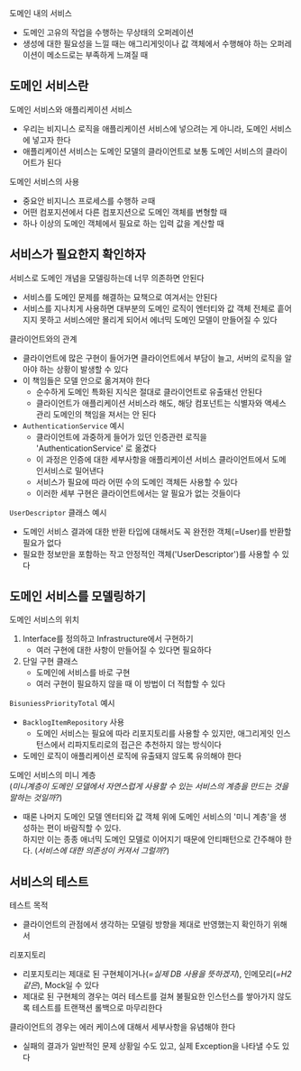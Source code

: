 도메인 내의 서비스
- 도메인 고유의 작업을 수행하는 무상태의 오퍼레이션
- 생성에 대한 필요성을 느낄 때는 애그리게잇이나 값 객체에서 수행해야 하는 오퍼레이션이 메소드로는 부족하게 느껴질 때

## 도메인 서비스란
도메인 서비스와 애플리케이션 서비스
- 우리는 비지니스 로직을 애플리케이션 서비스에 넣으려는 게 아니라, 도메인 서비스에 넣고자 한다
- 애플리케이션 서비스는 도메인 모델의 클라이언트로 보통 도메인 서비스의 클라이어트가 된다

도메인 서비스의 사용
- 중요안 비지니스 프로세스를 수행하 ㄹ때
- 어떤 컴포지션에서 다른 컴포지션으로 도메인 객체를 변형할 때
- 하나 이상의 도메인 객체에서 필요로 하는 입력 값을 계산할 때 

## 서비스가 필요한지 확인하자
서비스로 도메인 개념을 모델링하는데 너무 의존하면 안된다
- 서비스를 도메인 문제를 해결하는 묘책으로 여겨서는 안된다
- 서비스를 지나치게 사용하면 대부분의 도메인 로직이 엔터티와 값 객체 전체로 흩어지지 못하고 서비스에만 몰리게 되어서 에너믹 도메인 모델이 만들어질 수 있다

클라이언트와의 관계
- 클라이언트에 많은 구현이 들어가면 클라이언트에서 부담이 늘고, 서버의 로직을 알아야 하는 상황이 발생할 수 있다
- 이 책임들은 모델 안으로 옮겨져야 한다
   - 순수하게 도메인 특화된 지식은 절대로 클라이언트로 유출돼선 안된다
   - 클라이언트가 애플리케이션 서비스라 해도, 해당 컴포넌트는 식별자와 액세스 관리 도메인의 책임을 져서는 안 된다
- `AuthenticationService` 예시
   - 클라이언트에 과중하게 들어가 있던 인증관련 로직을 'AuthenticationService' 로 옮겼다
   - 이 과정은 인증에 대한 세부사항을 애플리케이션 서비스 클라이언트에서 도메인서비스로 밀어낸다
   - 서비스가 필요에 따라 어떤 수의 도메인 객체든 사용할 수 있다
   - 이러한 세부 구현은 클라이언트에서는 알 필요가 없는 것들이다

`UserDescriptor` 클래스 예시
- 도메인 서비스 결과에 대한 반환 타입에 대해서도 꼭 완전한 객체(=User)를 반환할 필요가 없다
- 필요한 정보만을 포함하는 작고 안정적인 객체('UserDescriptor')를 사용할 수 있다

## 도메인 서비스를 모델링하기
도메인 서비스의 위치
1. Interface를 정의하고 Infrastructure에서 구현하기
   - 여러 구현에 대한 사항이 만들어질 수 있다면 필요하다
2. 단일 구현 클래스 
   - 도메인에 서비스를 바로 구현
   - 여러 구현이 필요하지 않을 때 이 방법이 더 적합할 수 있다

`BisuniessPriorityTotal` 예시
- `BacklogItemRepository` 사용
   - 도메인 서비스는 필요에 따라 리포지토리를 사용할 수 있지만, 애그리게잇 인스턴스에서 리파지토리로의 접근은 추천하지 않는 방식이다
- 도메인 로직이 애플리케이션 로직에 유출돼지 않도록 유의해야 한다

도메인 서비스의 미니 계층<br>
(_미니계층이 도메인 모델에서 자연스럽게 사용할 수 있는 서비스의 계층을 만드는 것을 말하는 것일까?_)
- 때론  나머지 도메인 모델 엔터티와 값 객체 위에 도메인 서비스의 '미니 계층'을 생성하는 편이 바람직할 수 있다.<br>
하지만 이는 종종 애너믹 도메인 모델로 이어지기 때문에 안티패턴으로 간주해야 한다. (_서비스에 대한 의존성이 커져서 그럴까?_)

## 서비스의 테스트
테스트 목적
- 클라이언트의 관점에서 생각하는 모델링 방향을 제대로 반영했는지 확인하기 위해서

리포지토리
- 리포지토리는 제대로 된 구현체이거나(_=실제 DB 사용을 뜻하겠지_), 인메모리(_=H2같은_), Mock일 수 있다
- 제대로 된 구현체의 경우는 여러 테스트를 걸쳐 불필요한 인스턴스를 쌓아가지 않도록 테스트를 트랜잭션 롤백으로 마무리한다

클라이언트의 경우는 에러 케이스에 대해서 세부사항을 유념해야 한다
- 실패의 결과가 일반적인 문제 상황일 수도 있고, 실제 Exception을 나타낼 수도 있다

